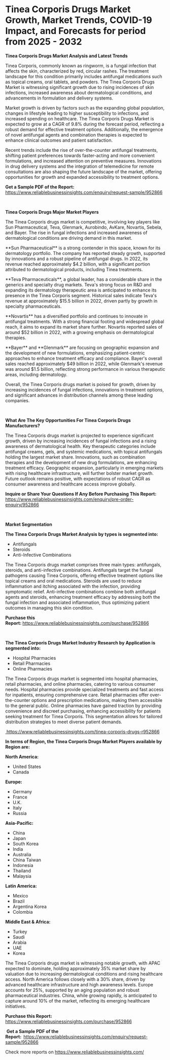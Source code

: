 <p><h1>Tinea Corporis Drugs Market Growth, Market Trends, COVID-19 Impact, and Forecasts for period from 2025 - 2032</h1></p><p><strong>Tinea Corporis Drugs Market Analysis and Latest Trends</strong></p>
<p><p>Tinea Corporis, commonly known as ringworm, is a fungal infection that affects the skin, characterized by red, circular rashes. The treatment landscape for this condition primarily includes antifungal medications such as topical creams, oral tablets, and powders. The Tinea Corporis Drugs Market is witnessing significant growth due to rising incidences of skin infections, increased awareness about dermatological conditions, and advancements in formulation and delivery systems.</p><p>Market growth is driven by factors such as the expanding global population, changes in lifestyle leading to higher susceptibility to infections, and increased spending on healthcare. The Tinea Corporis Drugs Market is expected to grow at a CAGR of 9.8% during the forecast period, reflecting a robust demand for effective treatment options. Additionally, the emergence of novel antifungal agents and combination therapies is expected to enhance clinical outcomes and patient satisfaction.</p><p>Recent trends include the rise of over-the-counter antifungal treatments, shifting patient preferences towards faster-acting and more convenient formulations, and increased attention on preventive measures. Innovations in drug delivery systems and the integration of telemedicine for remote consultations are also shaping the future landscape of the market, offering opportunities for growth and expanded accessibility to treatment options.</p></p>
<p><strong>Get a Sample PDF of the Report:&nbsp;</strong> <a href="https://www.reliablebusinessinsights.com/enquiry/request-sample/952866?utm_campaign=3043&utm_medium=2&utm_source=Github&utm_content=ia&utm_term=07032025&utm_id=tinea-corporis-drugs">https://www.reliablebusinessinsights.com/enquiry/request-sample/952866</a></p>
<p>&nbsp;</p>
<p><strong>Tinea Corporis Drugs Major Market Players</strong></p>
<p><p>The Tinea Corporis drugs market is competitive, involving key players like Sun Pharmaceutical, Teva, Glenmark, Aurobindo, AvKare, Novartis, Sebela, and Bayer. The rise in fungal infections and increased awareness of dermatological conditions are driving demand in this market. </p><p>**Sun Pharmaceutical** is a strong contender in this space, known for its dermatology portfolio. The company has reported steady growth, supported by innovations and a robust pipeline of antifungal drugs. In 2022, its revenue reached approximately $4.2 billion, with a significant portion attributed to dermatological products, including Tinea treatments.</p><p>**Teva Pharmaceuticals**, a global leader, has a considerable share in the generics and specialty drug markets. Teva's strong focus on R&D and expanding its dermatology therapeutic area is anticipated to enhance its presence in the Tinea Corporis segment. Historical sales indicate Teva's revenue at approximately $15.5 billion in 2022, driven partly by growth in specialty pharmaceuticals.</p><p>**Novartis** has a diversified portfolio and continues to innovate in antifungal treatments. With a strong financial footing and widespread global reach, it aims to expand its market share further. Novartis reported sales of around $52 billion in 2022, with a growing emphasis on dermatological therapies.</p><p>**Bayer** and **Glenmark** are focusing on geographic expansion and the development of new formulations, emphasizing patient-centric approaches to enhance treatment efficacy and compliance. Bayer's overall sales reached approximately $49 billion in 2022, while Glenmark's revenue was around $1.5 billion, reflecting strong performance in various therapeutic areas, including dermatology.</p><p>Overall, the Tinea Corporis drugs market is poised for growth, driven by increasing incidences of fungal infections, innovations in treatment options, and significant advances in distribution channels among these leading companies.</p></p>
<p>&nbsp;</p>
<p><strong>What Are The Key Opportunities For Tinea Corporis Drugs Manufacturers?</strong></p>
<p><p>The Tinea Corporis drugs market is projected to experience significant growth, driven by increasing incidences of fungal infections and a rising awareness of dermatological health. Key therapeutic categories include antifungal creams, gels, and systemic medications, with topical antifungals holding the largest market share. Innovations, such as combination therapies and the development of new drug formulations, are enhancing treatment efficacy. Geographic expansion, particularly in emerging markets with rising healthcare infrastructure, will further bolster market growth. Future outlook remains positive, with expectations of robust CAGR as consumer awareness and healthcare access improve globally.</p></p>
<p><strong>Inquire or Share Your Questions If Any Before Purchasing This Report:</strong> <a href="https://www.reliablebusinessinsights.com/enquiry/pre-order-enquiry/952866?utm_campaign=3043&utm_medium=2&utm_source=Github&utm_content=ia&utm_term=07032025&utm_id=tinea-corporis-drugs">https://www.reliablebusinessinsights.com/enquiry/pre-order-enquiry/952866</a></p>
<p>&nbsp;</p>
<p><strong>Market Segmentation</strong></p>
<p><strong>The Tinea Corporis Drugs Market Analysis by types is segmented into:</strong></p>
<p><ul><li>Antifungals</li><li>Steroids</li><li>Anti-Infective Combinations</li></ul></p>
<p><p>The Tinea Corporis drugs market comprises three main types: antifungals, steroids, and anti-infective combinations. Antifungals target the fungal pathogens causing Tinea Corporis, offering effective treatment options like topical creams and oral medications. Steroids are used to reduce inflammation and itching associated with the infection, providing symptomatic relief. Anti-infective combinations combine both antifungal agents and steroids, enhancing treatment efficacy by addressing both the fungal infection and associated inflammation, thus optimizing patient outcomes in managing this skin condition.</p></p>
<p><strong>Purchase this Report:&nbsp;</strong><a href="https://www.reliablebusinessinsights.com/purchase/952866?utm_campaign=3043&utm_medium=2&utm_source=Github&utm_content=ia&utm_term=07032025&utm_id=tinea-corporis-drugs">https://www.reliablebusinessinsights.com/purchase/952866</a></p>
<p>&nbsp;</p>
<p><strong>The Tinea Corporis Drugs Market Industry Research by Application is segmented into:</strong></p>
<p><ul><li>Hospital Pharmacies</li><li>Retail Pharmacies</li><li>Online Pharmacies</li></ul></p>
<p><p>The Tinea Corporis drugs market is segmented into hospital pharmacies, retail pharmacies, and online pharmacies, catering to various consumer needs. Hospital pharmacies provide specialized treatments and fast access for inpatients, ensuring comprehensive care. Retail pharmacies offer over-the-counter options and prescription medications, making them accessible to the general public. Online pharmacies have gained traction by providing convenience and discreet purchasing, enhancing accessibility for patients seeking treatment for Tinea Corporis. This segmentation allows for tailored distribution strategies to meet diverse patient demands.</p></p>
<p><a href="https://www.reliablebusinessinsights.com/tinea-corporis-drugs-r952866?utm_campaign=3043&utm_medium=2&utm_source=Github&utm_content=ia&utm_term=07032025&utm_id=tinea-corporis-drugs">&nbsp;https://www.reliablebusinessinsights.com/tinea-corporis-drugs-r952866</a></p>
<p><strong>In terms of Region, the Tinea Corporis Drugs Market Players available by Region are:</strong></p>
<p>
    <p> <strong> North America: </strong>
        <ul>
            <li>United States</li>
            <li>Canada</li>
        </ul>
        </p> 
    <p> <strong> Europe: </strong>
        <ul>
            <li>Germany</li>
            <li>France</li>
            <li>U.K.</li>
            <li>Italy</li>
            <li>Russia</li>
        </ul>
        </p> 
    <p> <strong> Asia-Pacific: </strong>
        <ul>
            <li>China</li>
            <li>Japan</li>
            <li>South Korea</li>
            <li>India</li>
            <li>Australia</li>
            <li>China Taiwan</li>
            <li>Indonesia</li>
            <li>Thailand</li>
            <li>Malaysia</li>
        </ul>
        </p> 
    <p> <strong> Latin America: </strong>
        <ul>
            <li>Mexico</li>
            <li>Brazil</li>
            <li>Argentina Korea</li>
            <li>Colombia</li>
        </ul>
        </p> 
    <p> <strong> Middle East & Africa: </strong>
        <ul>
            <li>Turkey</li>
            <li>Saudi</li>
            <li>Arabia</li>
            <li>UAE</li>
            <li>Korea</li>
        </ul>
    </p>
    </p>
<p><p>The Tinea Corporis drugs market is witnessing notable growth, with APAC expected to dominate, holding approximately 35% market share by valuation due to increasing dermatological conditions and rising healthcare access. North America follows closely with a 30% share, driven by advanced healthcare infrastructure and high awareness levels. Europe accounts for 25%, supported by an aging population and robust pharmaceutical industries. China, while growing rapidly, is anticipated to capture around 10% of the market, reflecting its emerging healthcare initiatives.</p></p>
<p><strong>Purchase this Report: </strong><a href="https://www.reliablebusinessinsights.com/purchase/952866?utm_campaign=3043&utm_medium=2&utm_source=Github&utm_content=ia&utm_term=07032025&utm_id=tinea-corporis-drugs">https://www.reliablebusinessinsights.com/purchase/952866</a></p>
<p>&nbsp;<strong>Get a Sample PDF of the Report:&nbsp;&nbsp;</strong><a href="https://www.reliablebusinessinsights.com/enquiry/request-sample/952866?utm_campaign=3043&utm_medium=2&utm_source=Github&utm_content=ia&utm_term=07032025&utm_id=tinea-corporis-drugs">https://www.reliablebusinessinsights.com/enquiry/request-sample/952866</a></p>
<p><strong></strong></p>
<p>Check more reports on <a href="https://www.reliablebusinessinsights.com/?utm_campaign=3043&utm_medium=2&utm_source=Github&utm_content=ia&utm_term=07032025&utm_id=tinea-corporis-drugs">https://www.reliablebusinessinsights.com/</a></p>